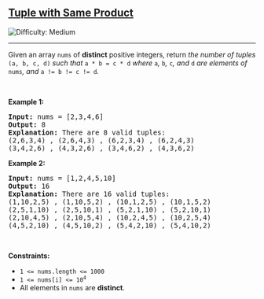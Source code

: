 <h2><a href="https://leetcode.com/problems/tuple-with-same-product">Tuple with Same Product</a></h2> <img src='https://img.shields.io/badge/Difficulty-Medium-yellow' alt='Difficulty: Medium' /><hr>

<div class="elfjS" data-track-load="description_content"><p>Given an array <code>nums</code> of <strong>distinct</strong> positive integers, return <em>the number of tuples </em><code>(a, b, c, d)</code><em> such that </em><code>a * b = c * d</code><em> where </em><code>a</code><em>, </em><code>b</code><em>, </em><code>c</code><em>, and </em><code>d</code><em> are elements of </em><code>nums</code><em>, and </em><code>a != b != c != d</code><em>.</em></p>

<p>&nbsp;</p>
<p><strong class="example">Example 1:</strong></p>

<pre><strong>Input:</strong> nums = [2,3,4,6]
<strong>Output:</strong> 8
<strong>Explanation:</strong> There are 8 valid tuples:
(2,6,3,4) , (2,6,4,3) , (6,2,3,4) , (6,2,4,3)
(3,4,2,6) , (4,3,2,6) , (3,4,6,2) , (4,3,6,2)
</pre>

<p><strong class="example">Example 2:</strong></p>

<pre><strong>Input:</strong> nums = [1,2,4,5,10]
<strong>Output:</strong> 16
<strong>Explanation:</strong> There are 16 valid tuples:
(1,10,2,5) , (1,10,5,2) , (10,1,2,5) , (10,1,5,2)
(2,5,1,10) , (2,5,10,1) , (5,2,1,10) , (5,2,10,1)
(2,10,4,5) , (2,10,5,4) , (10,2,4,5) , (10,2,5,4)
(4,5,2,10) , (4,5,10,2) , (5,4,2,10) , (5,4,10,2)
</pre>

<p>&nbsp;</p>
<p><strong>Constraints:</strong></p>

<ul>
	<li><code>1 &lt;= nums.length &lt;= 1000</code></li>
	<li><code>1 &lt;= nums[i] &lt;= 10<sup>4</sup></code></li>
	<li>All elements in <code>nums</code> are <strong>distinct</strong>.</li>
</ul>
</div>